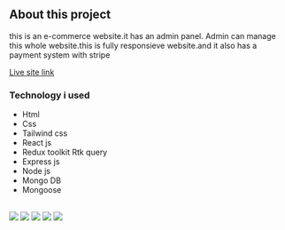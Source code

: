 <h2>About this project</h2>
<p>this is an e-commerce website.it has an admin panel. Admin can manage this whole website.this is fully responsieve website.and it also has a payment system with stripe</p>
<a href="https://chawk-bazer.netlify.app/">Live site link</a>
<h3>Technology i used</h3>
<ul>
<li>Html</li>
<li>Css</li>
<li>Tailwind css</li>
<li>React js</li>
<li>Redux toolkit Rtk query</li>
<li>Express js</li>
<li>Node js</li>
<li>Mongo DB</li>
<li>Mongoose</li>
</ul>

<br>
<img src="https://i.ibb.co/5R5zwKm/1.jpg"/>
<img src="https://i.ibb.co/vcr8BMX/2.jpg"/>
<img src="https://i.ibb.co/JrMZZT1/3.jpg"/>
<img src="https://i.ibb.co/SyDCcHP/4.jpg"/>
<img src="https://i.ibb.co/SBHq34H/5.jpg"/>
